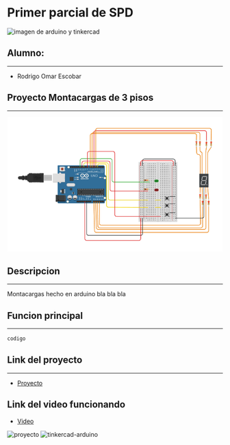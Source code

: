 # Primer parcial de SPD
![imagen de arduino y tinkercad](![tinkercad-arduino](https://github.com/rodrigo9988/markdown-test/assets/122792902/10ba9ede-65e8-4abe-a831-e895184fa799) "arduino en tinkercad")
<!-- UL-->
## Alumno:
---
* Rodrigo Omar Escobar

## Proyecto Montacargas de 3 pisos
---
![imagen del proyecyo](proyecto.png "proyecto hecho en tinkercad")
## Descripcion
---
Montacargas hecho en arduino bla bla bla
## Funcion principal
---
<!-- Bloque de codigos -->
```c++
codigo
```
## Link del proyecto
---
* [Proyecto](https://www.tinkercad.com/things/bNp2QRHDYhh?sharecode=J8ogw9SX7kTXkO-vtW1mXZV4U9Q0fco6h8rYiuCzcc0)
## Link del video funcionando
* [Video](link)

![proyecto](https://github.com/rodrigo9988/markdown-test/assets/122792902/d8392863-aa4b-4b49-8cb9-9f345d36f455)
![tinkercad-arduino](https://github.com/rodrigo9988/markdown-test/assets/122792902/10ba9ede-65e8-4abe-a831-e895184fa799)
